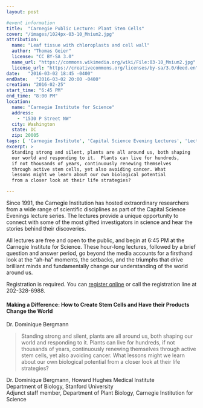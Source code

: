 ```yaml
---
layout: post

#event information
title:  "Carnegie Public Lecture: Plant Stem Cells"
cover: "/images/1024px-03-10_Mnium2.jpg"
attribution:
  name: "Leaf tissue with chloroplasts and cell wall"
  author: "Thomas Geier"
  license: "CC BY-SA 3.0"
  name_url: "https://commons.wikimedia.org/wiki/File:03-10_Mnium2.jpg"
  license_url: "https://creativecommons.org/licenses/by-sa/3.0/deed.en"
date:   "2016-03-02 18:45 -0400"
endDate:   "2016-03-02 20:00 -0400"
creation: "2016-02-25"
start_time: "6:45 PM"
end_time: "8:00 PM"
location:
  name: "Carnegie Institute for Science"
  address:
    - "1530 P Street NW"
  city: Washington
  state: DC
  zip: 20005
tags: [ 'Carnegie Institute', 'Capital Science Evening Lectures', 'Lectures' ]
excerpt: >
  Standing strong and silent, plants are all around us, both shaping
  our world and responding to it.  Plants can live for hundreds,
  if not thousands of years, continuously renewing themselves
  through active stem cells, yet also avoiding cancer. What
  lessons might we learn about our own biological potential
  from a closer look at their life strategies?

---
```


Since 1991, the Carnegie Institution has hosted extraordinary
researchers from a wide range of scientific disciplines as part
of the Capital Science Evenings lecture series. The lectures
provide a unique opportunity to connect with some of the most
gifted investigators in science and hear the stories behind
their discoveries.

All lectures are free and open to the public, and begin at 6:45 PM
at the Carnegie Institute for Science.
These hour-long lectures, followed by a brief
question and answer period, go beyond the media accounts for a
firsthand look at the “ah-ha” moments, the setbacks, and the triumphs
that drive brilliant minds and fundamentally change our understanding
of the world around us.
 
Registration is required. You can [register online](https://carnegiescience.edu/events/lectures/dr-dominique-bergmann-making-difference-how-create-stem-cells-and-have-their) or call the
registration line at 202-328-6988.

####  Making a Difference: How to Create Stem Cells and Have their Products Change the World

Dr. Dominique Bergmann

> Standing strong and silent, plants are all around us, both shaping
> our world and responding to it.  Plants can live for hundreds,
> if not thousands of years, continuously renewing themselves
> through active stem cells, yet also avoiding cancer. What
> lessons might we learn about our own biological potential
> from a closer look at their life strategies?
 
Dr. Dominique Bergmann, Howard Hughes Medical Institute  
Department of Biology, Stanford University  
Adjunct staff member, Department of Plant Biology, 
Carnegie Institution for Science
